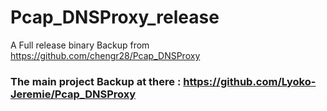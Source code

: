 # Pcap_DNSProxy_release
A Full release binary Backup from https://github.com/chengr28/Pcap_DNSProxy

### The main project Backup at there : https://github.com/Lyoko-Jeremie/Pcap_DNSProxy
